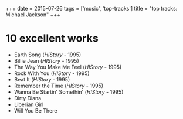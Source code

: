 +++
date = 2015-07-26
tags = ['music', 'top-tracks']
title = "top tracks: Michael Jackson"
+++

10 excellent works
==================

-   Earth Song (*HIStory* - 1995)
-   Billie Jean (*HIStory* - 1995)
-   The Way You Make Me Feel (*HIStory* - 1995)
-   Rock With You (*HIStory* - 1995)
-   Beat It (*HIStory* - 1995)
-   Remember the Time (*HIStory* - 1995)
-   Wanna Be Startin\' Somethin\' (*HIStory* - 1995)
-   Dirty Diana
-   Liberian Girl
-   Will You Be There
